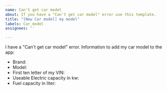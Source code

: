 ```yaml
---
name: Can't get car model
about: If you have a "Can't get car model" error use this template.
title: "[New Car model] my model"
labels: Car_model
assignees: ''

---
```


I have a "Can't get car model" error.
Information to add my car model to the app:
- Brand:
- Model:
- First ten letter of my VIN:  
- Useable Electric capacity in kw: <!--- look at https://ev-database.org/cheatsheet/useable-battery-capacity-electric-car -->
- Fuel capacity in liter:
